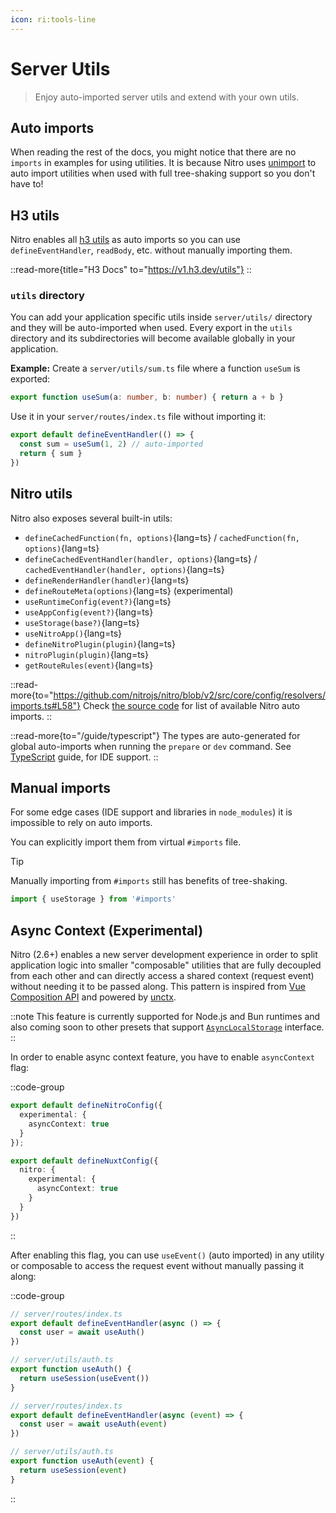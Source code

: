 ```yaml
---
icon: ri:tools-line
---
```


# Server Utils

> Enjoy auto-imported server utils and extend with your own utils.

## Auto imports

When reading the rest of the docs, you might notice that there are no `imports` in examples for using utilities.
It is because Nitro uses [unimport](https://github.com/unjs/unimport) to auto import utilities when used with full tree-shaking support so you don't have to!

## H3 utils

Nitro enables all [h3 utils](https://v1.h3.dev/utils) as auto imports so you can use `defineEventHandler`, `readBody`, etc. without manually importing them.

::read-more{title="H3 Docs" to="https://v1.h3.dev/utils"}
::


### `utils` directory

You can add your application specific utils inside `server/utils/` directory and they will be auto-imported when used.
Every export in the `utils` directory and its subdirectories will become available globally in your application.


**Example:** Create a `server/utils/sum.ts` file where a function `useSum` is exported:

```ts [server/utils/sum.ts]
export function useSum(a: number, b: number) { return a + b }
```

Use it in your `server/routes/index.ts` file without importing it:

```ts [server/routes/index.ts]
export default defineEventHandler(() => {
  const sum = useSum(1, 2) // auto-imported
  return { sum }
})
```

## Nitro utils

Nitro also exposes several built-in utils:

<!-- TODO: use automd -->

- `defineCachedFunction(fn, options)`{lang=ts} / `cachedFunction(fn, options)`{lang=ts}
- `defineCachedEventHandler(handler, options)`{lang=ts} / `cachedEventHandler(handler, options)`{lang=ts}
- `defineRenderHandler(handler)`{lang=ts}
- `defineRouteMeta(options)`{lang=ts} (experimental)
- `useRuntimeConfig(event?)`{lang=ts}
- `useAppConfig(event?)`{lang=ts}
- `useStorage(base?)`{lang=ts}
- `useNitroApp()`{lang=ts}
- `defineNitroPlugin(plugin)`{lang=ts}
- `nitroPlugin(plugin)`{lang=ts}
- `getRouteRules(event)`{lang=ts}

::read-more{to="https://github.com/nitrojs/nitro/blob/v2/src/core/config/resolvers/imports.ts#L58"}
Check [the source code](https://github.com/nitrojs/nitro/blob/v2/src/core/config/resolvers/imports.ts#L58) for list of available Nitro auto imports.
::

::read-more{to="/guide/typescript"}
The types are auto-generated for global auto-imports when running the `prepare` or `dev` command. See [TypeScript](/guide/typescript) guide, for IDE support.
::

## Manual imports

For some edge cases (IDE support and libraries in `node_modules`) it is impossible to rely on auto imports.

You can explicitly import them from virtual `#imports` file.

> [!TIP]
> Manually importing from `#imports` still has benefits of tree-shaking.

```js [server/plugins/test.ts]
import { useStorage } from '#imports'
```

## Async Context (Experimental)

Nitro (2.6+) enables a new server development experience in order to split application logic into smaller "composable" utilities that are fully decoupled from each other and can directly access a shared context (request event) without needing it to be passed along. This pattern is inspired from [Vue Composition API](https://vuejs.org/guide/extras/composition-api-faq.html#why-composition-api) and powered by [unctx](https://github.com/unjs/unctx).

::note
This feature is currently supported for Node.js and Bun runtimes and also coming soon to other presets that support [`AsyncLocalStorage`](https://nodejs.org/api/async_context.html#class-asynclocalstorage) interface.
::

In order to enable async context feature, you have to enable `asyncContext` flag:

::code-group
```ts [nitro.config.ts]
export default defineNitroConfig({
  experimental: {
    asyncContext: true
  }
});
```
```ts [nuxt.config.ts]
export default defineNuxtConfig({
  nitro: {
    experimental: {
      asyncContext: true
    }
  }
})
```
::

After enabling this flag, you can use `useEvent()` (auto imported) in any utility or composable to access the request event without manually passing it along:

::code-group
```ts [with async context]
// server/routes/index.ts
export default defineEventHandler(async () => {
  const user = await useAuth()
})

// server/utils/auth.ts
export function useAuth() {
  return useSession(useEvent())
}
```
```ts [without async context]
// server/routes/index.ts
export default defineEventHandler(async (event) => {
  const user = await useAuth(event)
})

// server/utils/auth.ts
export function useAuth(event) {
  return useSession(event)
}
```
::


